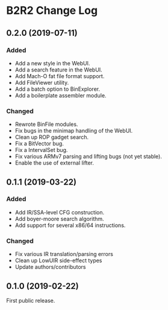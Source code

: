 # B2R2 Change Log

## 0.2.0 (2019-07-11)

### Added
- Add a new style in the WebUI.
- Add a search feature in the WebUI.
- Add Mach-O fat file format support.
- Add FileViewer utility.
- Add a batch option to BinExplorer.
- Add a boilerplate assembler module.

### Changed
- Rewrote BinFile modules.
- Fix bugs in the minimap handling of the WebUI.
- Clean up ROP gadget search.
- Fix a BitVector bug.
- Fix a IntervalSet bug.
- Fix various ARMv7 parsing and lifting bugs (not yet stable).
- Enable the use of external lifter.

## 0.1.1 (2019-03-22)

### Added
- Add IR/SSA-level CFG construction.
- Add boyer-moore search algorithm.
- Add support for several x86/64 instructions.

### Changed
- Fix various IR translation/parsing errors
- Clean up LowUIR side-effect types
- Update authors/contributors

## 0.1.0 (2019-02-22)

First public release.
